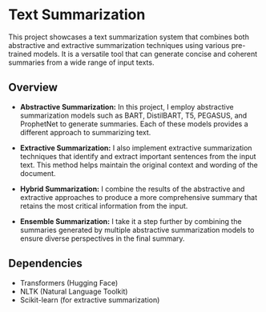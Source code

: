 # Text Summarization 

This project showcases a text summarization system that combines both abstractive and extractive summarization techniques using various pre-trained models. It is a versatile tool that can generate concise and coherent summaries from a wide range of input texts.

## Overview

- **Abstractive Summarization:** In this project, I employ abstractive summarization models such as BART, DistilBART, T5, PEGASUS, and ProphetNet to generate summaries. Each of these models provides a different approach to summarizing text.

- **Extractive Summarization:** I also implement extractive summarization techniques that identify and extract important sentences from the input text. This method helps maintain the original context and wording of the document.

- **Hybrid Summarization:** I combine the results of the abstractive and extractive approaches to produce a more comprehensive summary that retains the most critical information from the input.

- **Ensemble Summarization:** I take it a step further by combining the summaries generated by multiple abstractive summarization models to ensure diverse perspectives in the final summary.

## Dependencies

- Transformers (Hugging Face)
- NLTK (Natural Language Toolkit)
- Scikit-learn (for extractive summarization)

